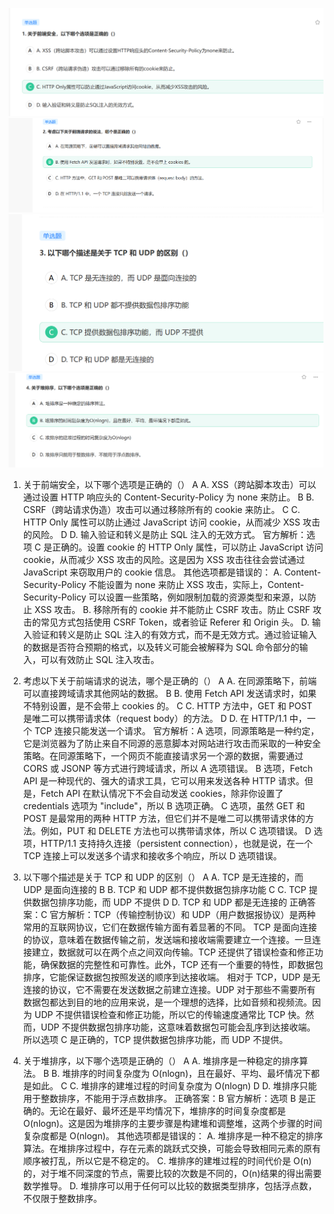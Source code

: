 ![alt text](image.png)
![alt text](image-1.png)
![alt text](image-2.png)
![alt text](image-3.png)

1.  关于前端安全，以下哪个选项是正确的（）
    A
    A. XSS（跨站脚本攻击）可以通过设置 HTTP 响应头的 Content-Security-Policy 为 none 来防止。
    B
    B. CSRF（跨站请求伪造）攻击可以通过移除所有的 cookie 来防止。
    C
    C. HTTP Only 属性可以防止通过 JavaScript 访问 cookie，从而减少 XSS 攻击的风险。
    D
    D. 输入验证和转义是防止 SQL 注入的无效方式。
    官方解析：选项 C 是正确的。设置 cookie 的 HTTP Only 属性，可以防止 JavaScript 访问 cookie，从而减少 XSS 攻击的风险。这是因为 XSS 攻击往往会尝试通过 JavaScript 来窃取用户的 cookie 信息。 其他选项都是错误的： A. Content-Security-Policy 不能设置为 none 来防止 XSS 攻击，实际上，Content-Security-Policy 可以设置一些策略，例如限制加载的资源类型和来源，以防止 XSS 攻击。 B. 移除所有的 cookie 并不能防止 CSRF 攻击。防止 CSRF 攻击的常见方式包括使用 CSRF Token，或者验证 Referer 和 Origin 头。 D. 输入验证和转义是防止 SQL 注入的有效方式，而不是无效方式。通过验证输入的数据是否符合预期的格式，以及转义可能会被解释为 SQL 命令部分的输入，可以有效防止 SQL 注入攻击。

2.  考虑以下关于前端请求的说法，哪个是正确的（）
    A
    A. 在同源策略下，前端可以直接跨域请求其他网站的数据。
    B
    B. 使用 Fetch API 发送请求时，如果不特别设置，是不会带上 cookies 的。
    C
    C. HTTP 方法中，GET 和 POST 是唯二可以携带请求体（request body）的方法。
    D
    D. 在 HTTP/1.1 中，一个 TCP 连接只能发送一个请求。
    官方解析：A 选项，同源策略是一种约定，它是浏览器为了防止来自不同源的恶意脚本对网站进行攻击而采取的一种安全策略。在同源策略下，一个网页不能直接请求另一个源的数据，需要通过 CORS 或 JSONP 等方式进行跨域请求，所以 A 选项错误。 B 选项，Fetch API 是一种现代的、强大的请求工具，它可以用来发送各种 HTTP 请求。但是，Fetch API 在默认情况下不会自动发送 cookies，除非你设置了 credentials 选项为 "include"，所以 B 选项正确。 C 选项，虽然 GET 和 POST 是最常用的两种 HTTP 方法，但它们并不是唯二可以携带请求体的方法。例如，PUT 和 DELETE 方法也可以携带请求体，所以 C 选项错误。 D 选项，HTTP/1.1 支持持久连接（persistent connection），也就是说，在一个 TCP 连接上可以发送多个请求和接收多个响应，所以 D 选项错误。

3.  以下哪个描述是关于 TCP 和 UDP 的区别（）
    A
    A. TCP 是无连接的，而 UDP 是面向连接的
    B
    B. TCP 和 UDP 都不提供数据包排序功能
    C
    C. TCP 提供数据包排序功能，而 UDP 不提供
    D
    D. TCP 和 UDP 都是无连接的
    正确答案：C
    官方解析：TCP（传输控制协议）和 UDP（用户数据报协议）是两种常用的互联网协议，它们在数据传输方面有着显著的不同。 TCP 是面向连接的协议，意味着在数据传输之前，发送端和接收端需要建立一个连接。一旦连接建立，数据就可以在两个点之间双向传输。TCP 还提供了错误检查和修正功能，确保数据的完整性和可靠性。此外，TCP 还有一个重要的特性，即数据包排序，它能保证数据包按照发送的顺序到达接收端。 相对于 TCP，UDP 是无连接的协议，它不需要在发送数据之前建立连接。UDP 对于那些不需要所有数据包都达到目的地的应用来说，是一个理想的选择，比如音频和视频流。因为 UDP 不提供错误检查和修正功能，所以它的传输速度通常比 TCP 快。然而，UDP 不提供数据包排序功能，这意味着数据包可能会乱序到达接收端。 所以选项 C 是正确的，TCP 提供数据包排序功能，而 UDP 不提供。

4.  关于堆排序，以下哪个选项是正确的（）
    A
    A. 堆排序是一种稳定的排序算法。
    B
    B. 堆排序的时间复杂度为 O(nlogn)，且在最好、平均、最坏情况下都是如此。
    C
    C. 堆排序的建堆过程的时间复杂度为 O(nlogn)
    D
    D. 堆排序只能用于整数排序，不能用于浮点数排序。
    正确答案：B
    官方解析：选项 B 是正确的。无论在最好、最坏还是平均情况下，堆排序的时间复杂度都是 O(nlogn)。这是因为堆排序的主要步骤是构建堆和调整堆，这两个步骤的时间复杂度都是 O(nlogn)。 其他选项都是错误的： A. 堆排序是一种不稳定的排序算法。在堆排序过程中，存在元素的跳跃式交换，可能会导致相同元素的原有顺序被打乱，所以它是不稳定的。 C. 堆排序的建堆过程的时间代价是 O(n)的，对于堆不同深度的节点，需要比较的次数是不同的，O(n)结果的得出需要数学推导。 D. 堆排序可以用于任何可以比较的数据类型排序，包括浮点数，不仅限于整数排序。
